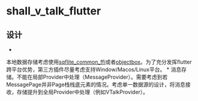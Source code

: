 # shall_v_talk_flutter

## 设计

*
本地数据存储考虑使用[sqflite_common_ffi](https://pub.flutter-io.cn/packages/sqflite_common_ffi)或者[objectbox](https://pub.flutter-io.cn/packages/objectbox)。为了充分发挥flutter跨平台优势，第三方插件尽量考虑支持Window/Macos/Linux平台。
*
消息存储。不能在局部Provider中处理（MessageProvider）。需要考虑到若MessagePage并非Page栈栈底元素的情况。考虑单一数据源的设计，将消息接收，存储提升到全局Provider中处理（例如VTalkProvider）。
